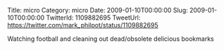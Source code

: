 Title: micro
Category: micro
Date: 2009-01-10T00:00:00
Slug: 2009-01-10T00:00:00
TwitterId: 1109882695
TweetUrl: https://twitter.com/mark_philpot/status/1109882695

Watching football and cleaning out dead/obsolete delicious bookmarks
